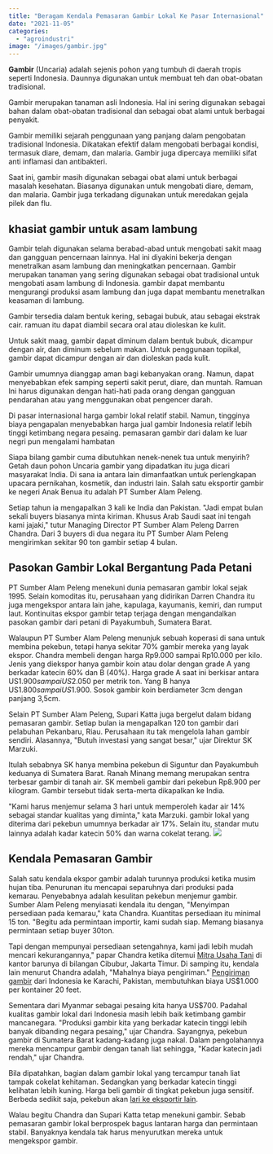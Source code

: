 ```yaml
---
title: "Beragam Kendala Pemasaran Gambir Lokal Ke Pasar Internasional"
date: "2021-11-05"
categories: 
  - "agroindustri"
image: "/images/gambir.jpg"
---
```


**Gambir** (Uncaria) adalah sejenis pohon yang tumbuh di daerah tropis seperti Indonesia. Daunnya digunakan untuk membuat teh dan obat-obatan tradisional.

Gambir merupakan tanaman asli Indonesia. Hal ini sering digunakan sebagai bahan dalam obat-obatan tradisional dan sebagai obat alami untuk berbagai penyakit.

Gambir memiliki sejarah penggunaan yang panjang dalam pengobatan tradisional Indonesia. Dikatakan efektif dalam mengobati berbagai kondisi, termasuk diare, demam, dan malaria. Gambir juga dipercaya memiliki sifat anti inflamasi dan antibakteri.

Saat ini, gambir masih digunakan sebagai obat alami untuk berbagai masalah kesehatan. Biasanya digunakan untuk mengobati diare, demam, dan malaria. Gambir juga terkadang digunakan untuk meredakan gejala pilek dan flu.

## khasiat gambir untuk asam lambung

Gambir telah digunakan selama berabad-abad untuk mengobati sakit maag dan gangguan pencernaan lainnya. Hal ini diyakini bekerja dengan menetralkan asam lambung dan meningkatkan pencernaan. Gambir merupakan tanaman yang sering digunakan sebagai obat tradisional untuk mengobati asam lambung di Indonesia. gambir dapat membantu mengurangi produksi asam lambung dan juga dapat membantu menetralkan keasaman di lambung.

Gambir tersedia dalam bentuk kering, sebagai bubuk, atau sebagai ekstrak cair. ramuan itu dapat diambil secara oral atau dioleskan ke kulit.

Untuk sakit maag, gambir dapat diminum dalam bentuk bubuk, dicampur dengan air, dan diminum sebelum makan. Untuk penggunaan topikal, gambir dapat dicampur dengan air dan dioleskan pada kulit.

Gambir umumnya dianggap aman bagi kebanyakan orang. Namun, dapat menyebabkan efek samping seperti sakit perut, diare, dan muntah. Ramuan Ini harus digunakan dengan hati-hati pada orang dengan gangguan pendarahan atau yang menggunakan obat pengencer darah.

Di pasar internasional harga gambir lokal relatif stabil. Namun, tingginya biaya pengapalan menyebabkan harga jual gambir Indonesia relatif lebih tinggi ketimbang negara pesaing. pemasaran gambir dari dalam ke luar negri pun mengalami hambatan

Siapa bilang gambir cuma dibutuhkan nenek-nenek tua untuk menyirih? Getah daun pohon Uncaria gambir yang dipadatkan itu juga dicari masyarakat India. Di sana ia antara lain dimanfaatkan untuk perlengkapan upacara pernikahan, kosmetik, dan industri lain. Salah satu eksportir gambir ke negeri Anak Benua itu adalah PT Sumber Alam Peleng.

Setiap tahun ia mengapalkan 3 kali ke India dan Pakistan. "Jadi empat bulan sekali buyers biasanya minta kiriman. Khusus Arab Saudi saat ini tengah kami jajaki," tutur Managing Director PT Sumber Alam Peleng Darren Chandra. Dari 3 buyers di dua negara itu PT Sumber Alam Peleng mengirimkan sekitar 90 ton gambir setiap 4 bulan.

## Pasokan Gambir Lokal Bergantung Pada Petani

PT Sumber Alam Peleng menekuni dunia pemasaran gambir lokal sejak 1995. Selain komoditas itu, perusahaan yang didirikan Darren Chandra itu juga mengekspor antara lain jahe, kapulaga, kayumanis, kemiri, dan rumput laut. Kontinuitas ekspor gambir tetap terjaga dengan mengandalkan pasokan gambir dari petani di Payakumbuh, Sumatera Barat.

Walaupun PT Sumber Alam Peleng menunjuk sebuah koperasi di sana untuk membina pekebun, tetapi hanya sekitar 70% gambir mereka yang layak ekspor. Chandra membeli dengan harga Rp9.000 sampai Rp10.000 per kilo. Jenis yang diekspor hanya gambir koin atau dolar dengan grade A yang berkadar katecin 60% dan B (40%). Harga grade A saat ini berkisar antara US$1.900 sampai US$2.050 per metrik ton. Yang B hanya US$1.800 sampai US$1.900. Sosok gambir koin berdiameter 3cm dengan panjang 3,5cm.

Selain PT Sumber Alam Peleng, Supari Katta juga bergelut dalam bidang pemasaran gambir. Setiap bulan ia mengapalkan 120 ton gambir dari pelabuhan Pekanbaru, Riau. Perusahaan itu tak mengelola lahan gambir sendiri. Alasannya, "Butuh investasi yang sangat besar," ujar Direktur SK Marzuki.

Itulah sebabnya SK hanya membina pekebun di Siguntur dan Payakumbuh keduanya di Sumatera Barat. Ranah Minang memang merupakan sentra terbesar gambir di tanah air. SK membeli gambir dari pekebun Rp8.900 per kilogram. Gambir tersebut tidak serta-merta dikapalkan ke India.

"Kami harus menjemur selama 3 hari untuk memperoleh kadar air 14% sebagai standar kualitas yang diminta," kata Marzuki. gambir lokal yang diterima dari pekebun umumnya berkadar air 17%. Selain itu, standar mutu lainnya adalah kadar katecin 50% dan warna cokelat terang. [![](/images/kebun-gambir-300x169.jpg)](http://localhost/mitra/wp-content/uploads/2021/11/kebun-gambir.jpg)

## Kendala Pemasaran Gambir

Salah satu kendala ekspor gambir adalah turunnya produksi ketika musim hujan tiba. Penurunan itu mencapai separuhnya dari produksi pada kemarau. Penyebabnya adalah kesulitan pekebun menjemur gambir. Sumber Alam Peleng menyiasati kendala itu dengan, "Menyimpan persediaan pada kemarau," kata Chandra. Kuantitas persediaan itu minimal 15 ton. "Begitu ada permintaan importir, kami sudah siap. Memang biasanya permintaan setiap buyer 30ton.

Tapi dengan mempunyai persediaan setengahnya, kami jadi lebih mudah mencari kekurangannya," papar Chandra ketika ditemui [Mitra Usaha Tani](http://localhost/mitra/) di kantor barunya di bilangan Cibubur, Jakarta Timur. Di samping itu, kendala lain menurut Chandra adalah, "Mahalnya biaya pengiriman." [Pengiriman gambir](http://www.ekon.go.id/publikasi/detail/3116/komoditas-gambir-indonesia-unggul-di-mancanegara) dari Indonesia ke Karachi, Pakistan, membutuhkan biaya US$1.000 per kontainer 20 feet.

Sementara dari Myanmar sebagai pesaing kita hanya US$700. Padahal kualitas gambir lokal dari Indonesia masih lebih baik ketimbang gambir mancanegara. "Produksi gambir kita yang berkadar katecin tinggi lebih banyak dibanding negara pesaing," ujar Chandra. Sayangnya, pekebun gambir di Sumatera Barat kadang-kadang juga nakal. Dalam pengolahannya mereka mencampur gambir dengan tanah liat sehingga, "Kadar katecin jadi rendah," ujar Chandra.

Bila dipatahkan, bagian dalam gambir lokal yang tercampur tanah liat tampak cokelat kehitaman. Sedangkan yang berkadar katecin tinggi kelihatan lebih kuning. Harga beli gambir di tingkat pekebun juga sensitif. Berbeda sedikit saja, pekebun akan [lari ke eksportir lain](http://indonesia.go.id/kategori/kuliner/1855/gambir-indonesia-unggul-di-pasar-dunia).

Walau begitu Chandra dan Supari Katta tetap menekuni gambir. Sebab pemasaran gambir lokal berprospek bagus lantaran harga dan permintaan stabil. Banyaknya kendala tak harus menyurutkan mereka untuk mengekspor gambir.
